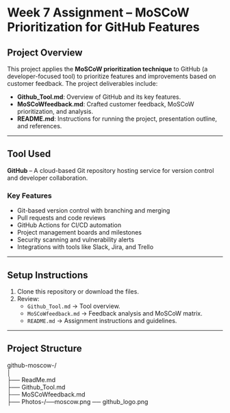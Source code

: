 # Week 7 Assignment – MoSCoW Prioritization for GitHub Features

## Project Overview
This project applies the **MoSCoW prioritization technique** to GitHub (a developer-focused tool) to prioritize features and improvements based on customer feedback. The project deliverables include:
- **Github_Tool.md**: Overview of GitHub and its key features.
- **MoSCoWfeedback.md**: Crafted customer feedback, MoSCoW prioritization, and analysis.
- **README.md**: Instructions for running the project, presentation outline, and references.

---

## Tool Used

**GitHub** – A cloud-based Git repository hosting service for version control and developer collaboration.

### Key Features

- Git-based version control with branching and merging
- Pull requests and code reviews
- GitHub Actions for CI/CD automation
- Project management boards and milestones
- Security scanning and vulnerability alerts
- Integrations with tools like Slack, Jira, and Trello

---

## Setup Instructions
1. Clone this repository or download the files.
2. Review:
   - `Github_Tool.md` → Tool overview.
   - `MoSCoWfeedback.md` → Feedback analysis and MoSCoW matrix.
   - `README.md` → Assignment instructions and guidelines.
---

## Project Structure

github-moscow-/  
│  
├── ReadMe.md    
├── Github_Tool.md  
├── MoSCoWfeedback.md    
├── Photos-/──moscow.png ── github_logo.png